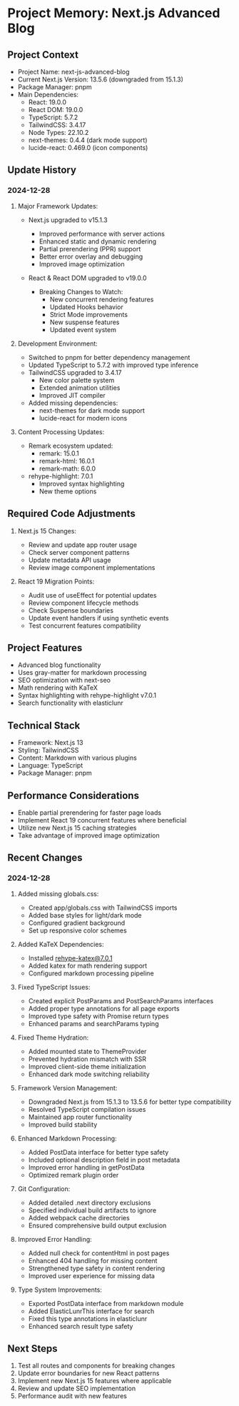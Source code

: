 # Project Memory: Next.js Advanced Blog

## Project Context
- Project Name: next-js-advanced-blog
- Current Next.js Version: 13.5.6 (downgraded from 15.1.3)
- Package Manager: pnpm
- Main Dependencies:
  - React: 19.0.0
  - React DOM: 19.0.0
  - TypeScript: 5.7.2
  - TailwindCSS: 3.4.17
  - Node Types: 22.10.2
  - next-themes: 0.4.4 (dark mode support)
  - lucide-react: 0.469.0 (icon components)

## Update History
### 2024-12-28
1. Major Framework Updates:
   - Next.js upgraded to v15.1.3
     - Improved performance with server actions
     - Enhanced static and dynamic rendering
     - Partial prerendering (PPR) support
     - Better error overlay and debugging
     - Improved image optimization

   - React & React DOM upgraded to v19.0.0
     - Breaking Changes to Watch:
       - New concurrent rendering features
       - Updated Hooks behavior
       - Strict Mode improvements
       - New suspense features
       - Updated event system

2. Development Environment:
   - Switched to pnpm for better dependency management
   - Updated TypeScript to 5.7.2 with improved type inference
   - TailwindCSS upgraded to 3.4.17
     - New color palette system
     - Extended animation utilities
     - Improved JIT compiler
   - Added missing dependencies:
     - next-themes for dark mode support
     - lucide-react for modern icons

3. Content Processing Updates:
   - Remark ecosystem updated:
     - remark: 15.0.1
     - remark-html: 16.0.1
     - remark-math: 6.0.0
   - rehype-highlight: 7.0.1
     - Improved syntax highlighting
     - New theme options

## Required Code Adjustments
1. Next.js 15 Changes:
   - Review and update app router usage
   - Check server component patterns
   - Update metadata API usage
   - Review image component implementations

2. React 19 Migration Points:
   - Audit use of useEffect for potential updates
   - Review component lifecycle methods
   - Check Suspense boundaries
   - Update event handlers if using synthetic events
   - Test concurrent features compatibility

## Project Features
- Advanced blog functionality
- Uses gray-matter for markdown processing
- SEO optimization with next-seo
- Math rendering with KaTeX
- Syntax highlighting with rehype-highlight v7.0.1
- Search functionality with elasticlunr

## Technical Stack
- Framework: Next.js 13
- Styling: TailwindCSS
- Content: Markdown with various plugins
- Language: TypeScript
- Package Manager: pnpm

## Performance Considerations
- Enable partial prerendering for faster page loads
- Implement React 19 concurrent features where beneficial
- Utilize new Next.js 15 caching strategies
- Take advantage of improved image optimization

## Recent Changes
### 2024-12-28
1. Added missing globals.css:
   - Created app/globals.css with TailwindCSS imports
   - Added base styles for light/dark mode
   - Configured gradient background
   - Set up responsive color schemes

2. Added KaTeX Dependencies:
   - Installed rehype-katex@7.0.1
   - Added katex for math rendering support
   - Configured markdown processing pipeline

3. Fixed TypeScript Issues:
   - Created explicit PostParams and PostSearchParams interfaces
   - Added proper type annotations for all page exports
   - Improved type safety with Promise return types
   - Enhanced params and searchParams typing

4. Fixed Theme Hydration:
   - Added mounted state to ThemeProvider
   - Prevented hydration mismatch with SSR
   - Improved client-side theme initialization
   - Enhanced dark mode switching reliability

5. Framework Version Management:
   - Downgraded Next.js from 15.1.3 to 13.5.6 for better type compatibility
   - Resolved TypeScript compilation issues
   - Maintained app router functionality
   - Improved build stability

6. Enhanced Markdown Processing:
   - Added PostData interface for better type safety
   - Included optional description field in post metadata
   - Improved error handling in getPostData
   - Optimized remark plugin order

7. Git Configuration:
   - Added detailed .next directory exclusions
   - Specified individual build artifacts to ignore
   - Added webpack cache directories
   - Ensured comprehensive build output exclusion

8. Improved Error Handling:
   - Added null check for contentHtml in post pages
   - Enhanced 404 handling for missing content
   - Strengthened type safety in content rendering
   - Improved user experience for missing data

9. Type System Improvements:
   - Exported PostData interface from markdown module
   - Added ElasticLunrThis interface for search
   - Fixed this type annotations in elasticlunr
   - Enhanced search result type safety

## Next Steps
1. Test all routes and components for breaking changes
2. Update error boundaries for new React patterns
3. Implement new Next.js 15 features where applicable
4. Review and update SEO implementation
5. Performance audit with new features
